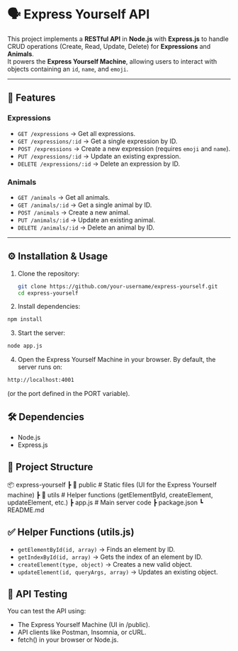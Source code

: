# 🗣️ Express Yourself API

This project implements a **RESTful API** in **Node.js** with **Express.js** to handle CRUD operations (Create, Read, Update, Delete) for **Expressions** and **Animals**.  
It powers the **Express Yourself Machine**, allowing users to interact with objects containing an `id`, `name`, and `emoji`.

---

## 📌 Features

### Expressions
- `GET /expressions` → Get all expressions.
- `GET /expressions/:id` → Get a single expression by ID.
- `POST /expressions` → Create a new expression (requires `emoji` and `name`).
- `PUT /expressions/:id` → Update an existing expression.
- `DELETE /expressions/:id` → Delete an expression by ID.

### Animals
- `GET /animals` → Get all animals.
- `GET /animals/:id` → Get a single animal by ID.
- `POST /animals` → Create a new animal.
- `PUT /animals/:id` → Update an existing animal.
- `DELETE /animals/:id` → Delete an animal by ID.

---

## ⚙️ Installation & Usage

1. Clone the repository:
   ```bash
   git clone https://github.com/your-username/express-yourself.git
   cd express-yourself
   ```
2. Install dependencies:
```bash
npm install
```

3. Start the server:
```bash
node app.js
```

4. Open the Express Yourself Machine in your browser.
By default, the server runs on:
```bash
http://localhost:4001

```
(or the port defined in the PORT variable).

## 🛠️ Dependencies

- Node.js
- Express.js

## 📂 Project Structure
📦 express-yourself
 ┣ 📂 public          # Static files (UI for the Express Yourself machine)
 ┣ 📂 utils           # Helper functions (getElementById, createElement, updateElement, etc.)
 ┣ app.js             # Main server code
 ┣ package.json
 ┗ README.md

## ✅ Helper Functions (utils.js)

- `getElementById(id, array)` → Finds an element by ID.
- `getIndexById(id, array)` → Gets the index of an element by ID.
- `createElement(type, object)` → Creates a new valid object.
- `updateElement(id, queryArgs, array)` → Updates an existing object.

## 🧪 API Testing

You can test the API using:

- The Express Yourself Machine (UI in /public).
- API clients like Postman, Insomnia, or cURL.
- fetch() in your browser or Node.js.
